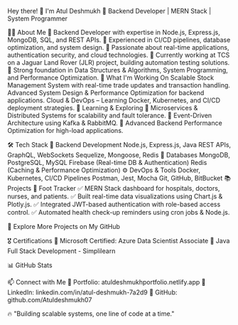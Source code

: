 Hey there! 👋 I'm Atul Deshmukh
🚀 Backend Developer | MERN Stack | System Programmer

👨‍💻 About Me
🔹 Backend Developer with expertise in Node.js, Express.js, MongoDB, SQL, and REST APIs.
🔹 Experienced in CI/CD pipelines, database optimization, and system design.
🔹 Passionate about real-time applications, authentication security, and cloud technologies.
🔹 Currently working at TCS on a Jaguar Land Rover (JLR) project, building automation testing solutions.
🔹 Strong foundation in Data Structures & Algorithms, System Programming, and Performance Optimization.
🚀 What I'm Working On
Scalable Stock Management System with real-time trade updates and transaction handling.
Advanced System Design & Performance Optimization for backend applications.
Cloud & DevOps – Learning Docker, Kubernetes, and CI/CD deployment strategies.
📖 Learning & Exploring
📌 Microservices & Distributed Systems for scalability and fault tolerance.
📌 Event-Driven Architecture using Kafka & RabbitMQ.
📌 Advanced Backend Performance Optimization for high-load applications.

🛠 Tech Stack
🚀 Backend Development
Node.js, Express.js, Java
REST APIs, GraphQL, WebSockets
Sequelize, Mongoose, Redis
📂 Databases
MongoDB, PostgreSQL, MySQL
Firebase (Real-time DB & Authentication)
Redis (Caching & Performance Optimization)
⚙️ DevOps & Tools
Docker, Kubernetes, CI/CD Pipelines
Postman, Jest, Mocha
Git, GitHub, BitBucket
📚 Projects
🔹 Foot Tracker
✅ MERN Stack dashboard for hospitals, doctors, nurses, and patients.
✅ Built real-time data visualizations using Chart.js & Plotly.js.
✅ Integrated JWT-based authentication with role-based access control.
✅ Automated health check-up reminders using cron jobs & Node.js.

🔗 Explore More Projects on My GitHub

🎖 Certifications
🏅 Microsoft Certified: Azure Data Scientist Associate
🏅 Java Full Stack Development - Simplilearn

📊 GitHub Stats


📫 Connect with Me
🔗 Portfolio: atuldeshmukhportfolio.netlify.app
🔗 LinkedIn: linkedin.com/in/atul-deshmukh-7a2d9
🔗 GitHub: github.com/Atuldeshmukh07

🔥 "Building scalable systems, one line of code at a time."
